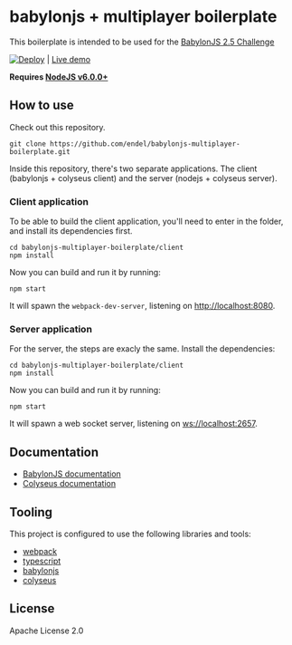 # babylonjs + multiplayer boilerplate

This boilerplate is intended to be used for the [BabylonJS 2.5 Challenge](http://www.html5gamedevs.com/topic/26874-celebrating-25-babylonjs-challenge-is-back/)

[![Deploy](https://www.herokucdn.com/deploy/button.svg)](https://heroku.com/deploy) | [Live demo](https://babylonjs-multiplayer.herokuapp.com/)

**Requires [NodeJS v6.0.0+](https://nodejs.org/en/download/)**

## How to use

Check out this repository.

```
git clone https://github.com/endel/babylonjs-multiplayer-boilerplate.git
```

Inside this repository, there's two separate applications. The client (babylonjs + colyseus client) and the server (nodejs + colyseus server).

### Client application

To be able to build the client application, you'll need to enter in the folder,
and install its dependencies first.

```
cd babylonjs-multiplayer-boilerplate/client
npm install
```

Now you can build and run it by running:

```
npm start
```

It will spawn the `webpack-dev-server`, listening on [http://localhost:8080](http://localhost:8080).


### Server application

For the server, the steps are exacly the same. Install the dependencies:

```
cd babylonjs-multiplayer-boilerplate/client
npm install
```

Now you can build and run it by running:

```
npm start
```

It will spawn a web socket server, listening on [ws://localhost:2657](ws://localhost:2657).

## Documentation

- [BabylonJS documentation](https://doc.babylonjs.com/)
- [Colyseus documentation](https://github.com/gamestdio/colyseus/wiki)

## Tooling

This project is configured to use the following libraries and tools:

- [webpack](https://github.com/webpack/webpack)
- [typescript](https://github.com/Microsoft/TypeScript)
- [babylonjs](https://github.com/BabylonJS/Babylon.js)
- [colyseus](https://github.com/gamestdio/colyseus)


## License

Apache License 2.0
